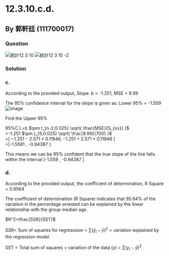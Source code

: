 # 12.3.10.c.d.

## By 郭軒廷 (111700017)

### Question
![統計12 3 10](https://github.com/HWTeng-Course/202402-Statistics/assets/162106632/8e6a9b97-7e49-462d-8d8e-204589c5efc6)
![統計12 3 10 -2](https://github.com/HWTeng-Course/202402-Statistics/assets/162106632/a7732014-794b-4cde-ab4c-b78ed361520f)

### Solution
### c. 
According to the provided output, Slope: b = -1.251, MSE = 9.99

The 95% confidence interval for the slope is given as: Lower 95% = -1.559
![image](https://github.com/HWTeng-Course/202402-Statistics/assets/162106632/d646f6d4-158c-4ba1-af26-c3ae2f464e9d)


Find the Upper 95%

95%C.I.=b $\pm t_{n-2;0.025} \sqrt{ \frac{MSE}{S_{xx}} }$<br>
=-1.251 $\pm t_{5;0.025} \sqrt{ \frac{9.99}{700} }$<br>
=[ $-1.251-2.571 \times 0.11946 , -1.251+2.571 \times 0.11946$ ]<br>
=[-1.5581 , -0.94387 ]

This means we can be 95% confident that the true slope of the line falls within the interval [-1.559 , -0.94387 ]

### d.
According to the provided output, the coefficient of determination, R Square = 0.9564

The coefficient of determination (R Square) indicates that 95.64% of the variation in the percentage arrested can be explained by the linear relationship with the group median age. 


$R^2=\frac{SSR}{SST}$

SSR=  Sum of squares for regresssion = $\sum(\hat{y}_i - \bar{y})^2$  = variation explained by the regression model 

SST = Total sum of squares = variation of the data ($y$) =  $\sum(y_i - \bar{y})^2$
